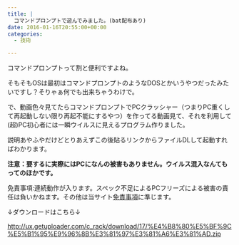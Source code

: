 ```yaml
---
title: |
  コマンドプロンプトで遊んでみました。(bat配布あり)
date: 2016-01-16T20:55:00+00:00
categories:
  - 技術

---
```

コマンドプロンプトって割と便利ですよね。

そもそもOSは最初はコマンドプロンプトのようなDOSとかいうやつだったみたいですし？そりゃぁ何でも出来ちゃうわけで。  

で、動画色々見てたらコマンドプロンプトでPCクラッシャー（つまりPC重くして再起動しない限り再起不能にするやつ）を作ってる動画見て、それを利用して(超)PC初心者には一瞬ウイルスに見えるプログラム作りました。 

説明あやふやだけどとりあえずこの後貼るリンクからファイルDLして起動すればわかります。  

**注意：要するに実際にはPCになんの被害もありません。ウイルス混入なんてもってのほかです。**

免責事項:連続動作が入ります。スペック不足によるPCフリーズによる被害の責任は負いかねます。その他は当サイト[免責事項](https://lei202.com/disclaimer/)に準じます。  

↓ダウンロードはこちら↓  

<a>http://ux.getuploader.com/c_rack/download/17/%E4%B8%80%E5%BF%9C%E5%B1%95%E9%96%8B%E3%81%97%E3%81%A6%E3%81%AD.zip</a>